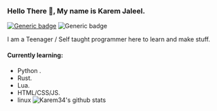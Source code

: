 ### Hello There :wave:, My name is Karem Jaleel. 
[![Generic badge](https://img.shields.io/badge/OS-Manjaro_Linux-<COLOR>.svg)](https://shields.io/)		![Generic badge](https://img.shields.io/badge/TEXT_EDITOR-VS_CODE-<COLOR>.svg)

I am a Teenager / Self taught programmer here to learn and make stuff.

#### Currently learning:
- Python .
- Rust.
- Lua.
- HTML/CSS/JS.
- linux 
![Karem34's github stats](https://github-readme-stats.vercel.app/api?username=karem34&bg_color=0D1117&title_color=58A6FF&text_color=8B949E&icon_color=8B949E&hide_border=true)
